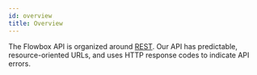 ```yaml
---
id: overview
title: Overview
---
```


The Flowbox API is organized around [REST](http://en.wikipedia.org/wiki/Representational_State_Transfer). Our API has predictable, resource-oriented URLs, and uses HTTP response codes to indicate API errors.
